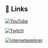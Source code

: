 ## 🔗 Links
<a href='https://youtube.com/@poxular' target="_blank"><img alt='YouTube' src='https://img.shields.io/badge/YouTube-100000?style=plastic&logo=YouTube&logoColor=white&labelColor=EA2727&color=FFFFFF'/></a>

<a href='https://www.twitch.tv/poxular' target="_blank"><img alt='Twitch' src='https://img.shields.io/badge/Twitch-100000?style=plastic&logo=Twitch&logoColor=white&labelColor=9E26FA&color=FFFFFF'/></a>

<a href='https://www.twitch.tv/poxular' target="_blank"><img alt='internetexplorer' src='https://img.shields.io/badge/Website-100000?style=plastic&logo=internetexplorer&logoColor=white&labelColor=263FFF&color=FFFFFF'/></a>

